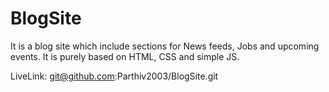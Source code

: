 # BlogSite
It is a blog site which include sections for News feeds, Jobs and upcoming events. It is purely based on HTML, CSS and simple JS.

LiveLink:
git@github.com:Parthiv2003/BlogSite.git
